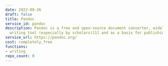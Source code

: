 ```yaml
---
date: 2022-09-26
draft: false
title: Pandoc
service_id: pandoc
description: Pandoc is a free and open-source document converter, widely used as a
  writing tool (especially by scholars)[1] and as a basis for publishing workflows.[
service_url: https://pandoc.org/
cost: completely_free
functions:
- writing
repo_count: 0
---
```



